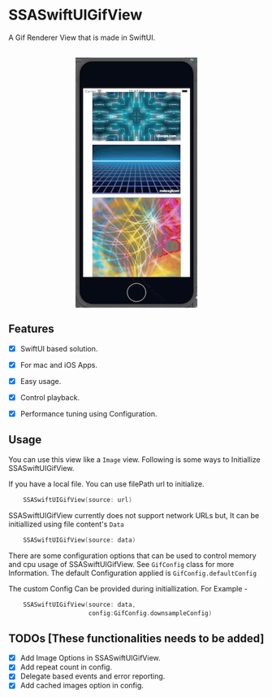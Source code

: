 # SSASwiftUIGifView

A Gif Renderer View that is made in SwiftUI. 


<p align="center">
    </br>
    <img src="https://github.com/ssaudarif/SSASwiftUIGifView/blob/main/example.gif" align="center" />
</p>

## Features
- [x] SwiftUI based solution.
- [x] For mac and iOS Apps.
- [x] Easy usage.
- [x] Control playback.
- [x] Performance tuning using Configuration.


## Usage
You can use this view like a `Image` view. Following is some ways to
Initiallize SSASwiftUIGifView.

If you have a local file. You can use filePath url to initialize.

```swift
    SSASwiftUIGifView(source: url)
```

SSASwiftUIGifView currently does not support network URLs but,
It can be initiallized using file content's `Data`

```swift
    SSASwiftUIGifView(source: data)
```

There are some configuration options that can be used to control memory
and cpu usage of SSASwiftUIGifView. See `GifConfig` class for more
Information.
The default Configuration applied is `GifConfig.defaultConfig`

The custom Config Can be provided during initiallization. For Example -

```swift
    SSASwiftUIGifView(source: data,
                      config:GifConfig.downsampleConfig)
```

## TODOs [These functionalities needs to be added]
- [x] Add Image Options in SSASwiftUIGifView.
- [x] Add repeat count in config.
- [x] Delegate based events and error reporting.
- [x] Add cached images option in config.
